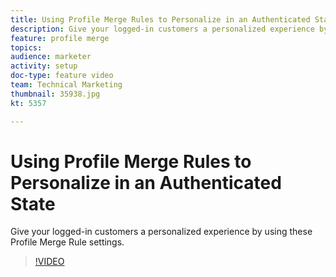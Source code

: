 ```yaml
---
title: Using Profile Merge Rules to Personalize in an Authenticated State
description: Give your logged-in customers a personalized experience by using these Profile Merge Rule settings.
feature: profile merge
topics: 
audience: marketer
activity: setup
doc-type: feature video
team: Technical Marketing
thumbnail: 35938.jpg
kt: 5357

---
```


# Using Profile Merge Rules to Personalize in an Authenticated State

Give your logged-in customers a personalized experience by using these Profile Merge Rule settings.

>[!VIDEO](https://video.tv.adobe.com/v/35938/?quality=12&learn=on)

